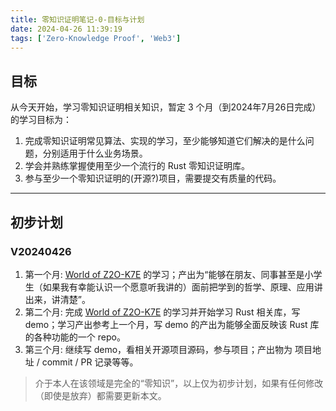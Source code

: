 ```yaml
---
title: 零知识证明笔记-0-目标与计划
date: 2024-04-26 11:39:19
tags: ['Zero-Knowledge Proof', 'Web3']
---
```


## 目标

从今天开始，学习零知识证明相关知识，暂定 3 个月（到2024年7月26日完成）的学习目标为：

1. 完成零知识证明常见算法、实现的学习，至少能够知道它们解决的是什么问题，分别适用于什么业务场景。
2. 学会并熟练掌握使用至少一个流行的 Rust 零知识证明库。
3. 参与至少一个零知识证明的(开源?)项目，需要提交有质量的代码。

------------

## 初步计划

### V20240426

1. 第一个月: [World of Z2O-K7E](https://learn.z2o-k7e.world) 的学习；产出为“能够在朋友、同事甚至是小学生（如果我有幸能认识一个愿意听我讲的）面前把学到的哲学、原理、应用讲出来，讲清楚”。
2. 第二个月: 完成 [World of Z2O-K7E](https://learn.z2o-k7e.world) 的学习并开始学习 Rust 相关库，写 demo；学习产出参考上一个月，写 demo 的产出为能够全面反映该 Rust 库的各种功能的一个 repo。
3. 第三个月: 继续写 demo，看相关开源项目源码，参与项目；产出物为 项目地址 / commit / PR 记录等等。

> 介于本人在该领域是完全的“零知识”，以上仅为初步计划，如果有任何修改（即使是放弃）都需要更新本文。